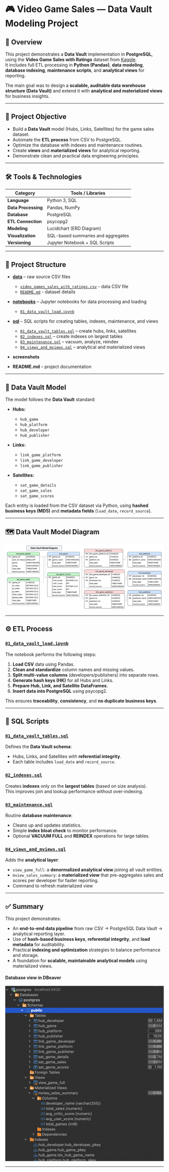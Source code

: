 # 🎮 Video Game Sales — Data Vault Modeling Project

## 📘 Overview
This project demonstrates a **Data Vault** implementation in **PostgreSQL**, using the **Video Game Sales with Ratings** dataset from [Kaggle](https://www.kaggle.com/datasets/rush4ratio/video-game-sales-with-ratings).  
It includes full ETL processing in **Python (Pandas)**, **data modeling**, **database indexing**, **maintenance scripts**, and **analytical views** for reporting.

The main goal was to design a **scalable, auditable data warehouse structure (Data Vault)** and extend it with **analytical and materialized views** for business insights.

---

## 🧭 Project Objective
- Build a **Data Vault** model (Hubs, Links, Satellites) for the game sales dataset.  
- Automate the **ETL process** from CSV to PostgreSQL.  
- Optimize the database with indexes and maintenance routines.  
- Create **views** and **materialized views** for analytical reporting.  
- Demonstrate clean and practical data engineering principles.

---

## 🛠️ Tools & Technologies
| Category | Tools / Libraries |
|-----------|------------------|
| **Language** | Python 3, SQL |
| **Data Processing** | Pandas, NumPy |
| **Database** | PostgreSQL |
| **ETL Connection** | psycopg2 |
| **Modeling** | Lucidchart (ERD Diagram) |
| **Visualization** | SQL-based summaries and aggregates |
| **Versioning** | Jupyter Notebook + SQL Scripts |

---

## 🧩 Project Structure

- [**data**](data/) – raw source CSV files  
  - [`video_games_sales_with_ratings.csv`](data/video_games_sales_with_ratings.csv) - data CSV file  
  - [`README.md`](data/README.md) - dataset details
- [**notebooks**](notebooks/) – Jupyter notebooks for data processing and loading  
  - [`01_data_vault_load.ipynb`](notebooks/01_data_vault_load.ipynb)  

- [**sql**](sql/) – SQL scripts for creating tables, indexes, maintenance, and views  
  - [`01_data_vault_tables.sql`](sql/01_data_vault_tables.sql) – create hubs, links, satellites  
  - [`02_indexes.sql`](sql/02_indexes.sql) – create indexes on largest tables  
  - [`03_maintenance.sql`](sql/03_maintenance.sql) – vacuum, analyze, reindex  
  - [`04_views_and_mviews.sql`](sql/04_views_and_mviews.sql) – analytical and materialized views  

- **screenshots**

- **README.md** – project documentation

---

## 🧠 Data Vault Model

The model follows the **Data Vault** standard:

- **Hubs:**  
  - `hub_game`  
  - `hub_platform`  
  - `hub_developer`  
  - `hub_publisher`

- **Links:**  
  - `link_game_platform`  
  - `link_game_developer`  
  - `link_game_publisher`

- **Satellites:**  
  - `sat_game_details`  
  - `sat_game_sales`  
  - `sat_game_scores`

Each entity is loaded from the CSV dataset via Python, using **hashed business keys (MD5)** and **metadata fields** (`load_date`, `record_source`).

---

## 🗺️ Data Vault Model Diagram

![Data Vault Model Diagram](screenshots/data_vault_model.png)

---

## ⚙️ ETL Process
### [`01_data_vault_load.ipynb`](notebooks/01_data_vault_load.ipynb)  

The notebook performs the following steps:
1. **Load CSV** data using Pandas.  
2. **Clean and standardize** column names and missing values.  
3. **Split multi-value columns** (developers/publishers) into separate rows.  
4. **Generate hash keys (HK)** for all Hubs and Links.  
5. **Prepare Hub, Link, and Satellite DataFrames.**  
6. **Insert data into PostgreSQL** using psycopg2.  

This ensures **traceability**, **consistency**, and **no duplicate business keys**.

---

## 🧱 SQL Scripts

### [`01_data_vault_tables.sql`](sql/01_data_vault_tables.sql)
Defines the **Data Vault schema**:
- Hubs, Links, and Satellites with **referential integrity**.
- Each table includes `load_date` and `record_source`.

### [`02_indexes.sql`](sql/02_indexes.sql)
Creates **indexes** only on the **largest tables** (based on size analysis).  
This improves join and lookup performance without over-indexing.

### [`03_maintenance.sql`](sql/03_maintenance.sql)
Routine **database maintenance**:
- Cleans up and updates statistics.  
- Simple **index bloat check** to monitor performance.  
- Optional **VACUUM FULL** and **REINDEX** operations for large tables.

### [`04_views_and_mviews.sql`](sql/04_views_and_mviews.sql)
Adds the **analytical layer**:
- `view_game_full`: a **denormalized analytical view** joining all vault entities.  
- `mview_sales_summary`: a **materialized view** that pre-aggregates sales and scores per developer for faster reporting.  
- Command to refresh materialized view

---

## ✅ Summary

This project demonstrates:
- An **end-to-end data pipeline** from raw CSV → PostgreSQL Data Vault → analytical reporting layer.  
- Use of **hash-based business keys**, **referential integrity**, and **load metadata** for auditability.  
- Practical **indexing and optimization** strategies to balance performance and storage.  
- A foundation for **scalable, maintainable analytical models** using materialized views.

#### Database view in DBeaver

![Database View in DBeaver](screenshots/dbeaver_view.png)

---